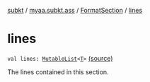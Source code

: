 [subkt](../../index.md) / [myaa.subkt.ass](../index.md) / [FormatSection](index.md) / [lines](./lines.md)

# lines

`val lines: `[`MutableList`](https://kotlinlang.org/api/latest/jvm/stdlib/kotlin.collections/-mutable-list/index.html)`<`[`T`](index.md#T)`>` [(source)](https://github.com/Myaamori/SubKt/blob/0.1.10/src/main/kotlin/myaa/subkt/ass/parser.kt#L906)

The lines contained in this section.

